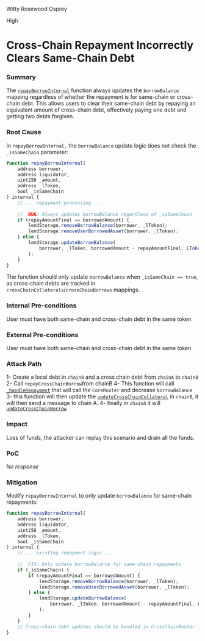 Witty Rosewood Osprey

High

# Cross-Chain Repayment Incorrectly Clears Same-Chain Debt

### Summary

The [`repayBorrowInternal`](https://github.com/sherlock-audit/2025-05-lend-audit-contest/blob/713372a1ccd8090ead836ca6b1acf92e97de4679/Lend-V2/src/LayerZero/CoreRouter.sol#L493) function always updates the `borrowBalance` mapping regardless of whether the repayment is for same-chain or cross-chain debt. This allows users to clear their same-chain debt by repaying an equivalent amount of cross-chain debt, effectively paying one debt and getting two debts forgiven.


### Root Cause

In `repayBorrowInternal,` the `borrowBalance` update logic does not check the `_isSameChain` parameter:
```javascript
function repayBorrowInternal(
    address borrower,
    address liquidator,
    uint256 _amount,
    address _lToken,
    bool _isSameChain
) internal {
    // ... repayment processing ...
    
    //  BUG: Always updates borrowBalance regardless of _isSameChain
    if (repayAmountFinal == borrowedAmount) {
        lendStorage.removeBorrowBalance(borrower, _lToken);
        lendStorage.removeUserBorrowedAsset(borrower, _lToken);
    } else {
        lendStorage.updateBorrowBalance(
            borrower, _lToken, borrowedAmount - repayAmountFinal, LTokenInterface(_lToken).borrowIndex()
        );
    }
}
```
The function should only update `borrowBalance` when `_isSameChain == true`, as cross-chain debts are tracked in `crossChainCollaterals`/`crossChainBorrows` mappings.

### Internal Pre-conditions

User must have both same-chain and cross-chain debt in the same token


### External Pre-conditions

User must have both same-chain and cross-chain debt in the same token


### Attack Path

1- Create a local debt in `chainB` and a cross chain debt from `chainA` to `chainB`
2- Call `repayCrossChainBorrow`from chainB
4- This function will call [`_handleRepayment`](https://github.com/sherlock-audit/2025-05-lend-audit-contest/blob/713372a1ccd8090ead836ca6b1acf92e97de4679/Lend-V2/src/LayerZero/CrossChainRouter.sol#L387) that will call the `CoreRouter` and decrease `borrowBalance` 
3- this function will then update the [`updateCrossChainCollateral`](https://github.com/sherlock-audit/2025-05-lend-audit-contest/blob/713372a1ccd8090ead836ca6b1acf92e97de4679/Lend-V2/src/LayerZero/CrossChainRouter.sol#L526) in `chainB`, it will then send a message to chain A.
4- finally in `chainA` it will [`updateCrossChainBorrow`](https://github.com/sherlock-audit/2025-05-lend-audit-contest/blob/713372a1ccd8090ead836ca6b1acf92e97de4679/Lend-V2/src/LayerZero/CrossChainRouter.sol#L567) 

### Impact

Loss of funds, the attacker can replay this scenario and drain all the funds.

### PoC

_No response_

### Mitigation

Modify `repayBorrowInternal` to only update `borrowBalance` for same-chain repayments:
```javascript
function repayBorrowInternal(
    address borrower,
    address liquidator,
    uint256 _amount,
    address _lToken,
    bool _isSameChain
) internal {
    // ... existing repayment logic ...
    
    //  FIX: Only update borrowBalance for same-chain repayments
    if (_isSameChain) {
        if (repayAmountFinal == borrowedAmount) {
            lendStorage.removeBorrowBalance(borrower, _lToken);
            lendStorage.removeUserBorrowedAsset(borrower, _lToken);
        } else {
            lendStorage.updateBorrowBalance(
                borrower, _lToken, borrowedAmount - repayAmountFinal, LTokenInterface(_lToken).borrowIndex()
            );
        }
    }
    // Cross-chain debt updates should be handled in CrossChainRouter functions
}
```
